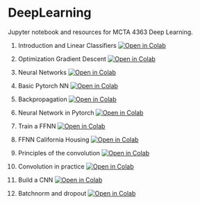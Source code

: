 # DeepLearning

Jupyter notebook and resources for MCTA 4363 Deep Learning.

1) Introduction and Linear Classifiers [![Open in Colab](https://colab.research.google.com/assets/colab-badge.svg)](https://colab.research.google.com/github/hasanzaki/DeepLearning/blob/main/01_Introduction_and_Linear_Classifiers.ipynb)

2) Optimization Gradient Descent [![Open in Colab](https://colab.research.google.com/assets/colab-badge.svg)](https://colab.research.google.com/github/hasanzaki/DeepLearning/blob/main/02_Optimization_Gradient_Descent.ipynb)

3) Neural Networks [![Open in Colab](https://colab.research.google.com/assets/colab-badge.svg)](https://colab.research.google.com/github/hasanzaki/DeepLearning/blob/main/03_Neural_networks.ipynb)

3) Basic Pytorch NN [![Open in Colab](https://colab.research.google.com/assets/colab-badge.svg)](https://colab.research.google.com/github/hasanzaki/DeepLearning/blob/main/03_Basic-PyTorch-NN.ipynb)

4) Backpropagation [![Open in Colab](https://colab.research.google.com/assets/colab-badge.svg)](https://colab.research.google.com/github/hasanzaki/DeepLearning/blob/main/04_Backpropagation.ipynb)

5) Neural Network in Pytorch [![Open in Colab](https://colab.research.google.com/assets/colab-badge.svg)](https://colab.research.google.com/github/hasanzaki/DeepLearning/blob/main/05_Build_a_Neural_Network_With_Pytorch.ipynb)
   
6) Train a FFNN [![Open in Colab](https://colab.research.google.com/assets/colab-badge.svg)](https://colab.research.google.com/github/hasanzaki/DeepLearning/blob/main/06_Train_a_FFNN_new.ipynb)

7) FFNN California Housing [![Open in Colab](https://colab.research.google.com/assets/colab-badge.svg)](https://colab.research.google.com/github/hasanzaki/DeepLearning/blob/main/07_FFNN_CaliforniaHousing.ipynb)

8) Principles of the convolution [![Open in Colab](https://colab.research.google.com/assets/colab-badge.svg)](https://colab.research.google.com/github/hasanzaki/DeepLearning/blob/main/08.%20Principles%20of%20the%20Convolution.ipynb)

9) Convolution in practice [![Open in Colab](https://colab.research.google.com/assets/colab-badge.svg)](https://colab.research.google.com/github/hasanzaki/DeepLearning/blob/main/09.%20Convolution_in_practice.ipynb)

10) Build a CNN [![Open in Colab](https://colab.research.google.com/assets/colab-badge.svg)](https://colab.research.google.com/github/hasanzaki/DeepLearning/blob/main/10.%20Build_a_CNN.ipynb)

11) Batchnorm and dropout [![Open in Colab](https://colab.research.google.com/assets/colab-badge.svg)](https://colab.research.google.com/github/hasanzaki/DeepLearning/blob/main/11_Batch_Normalization_and_Dropout.ipynb) 
